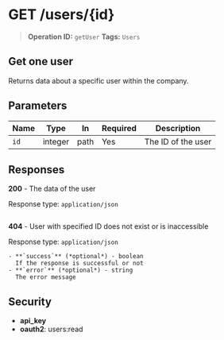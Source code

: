 # GET /users/{id}

> **Operation ID:** `getUser`
> **Tags:** `Users`

## Get one user

Returns data about a specific user within the company.

## Parameters

| Name | Type | In | Required | Description |
|------|------|-------|----------|-------------|
| `id` | integer | path | Yes | The ID of the user |

## Responses

**200** - The data of the user

Response type: `application/json`

```

```

**404** - User with specified ID does not exist or is inaccessible

Response type: `application/json`

```
- **`success`** (*optional*) - boolean
  If the response is successful or not
- **`error`** (*optional*) - string
  The error message
```


## Security

- **api_key**
- **oauth2**: users:read